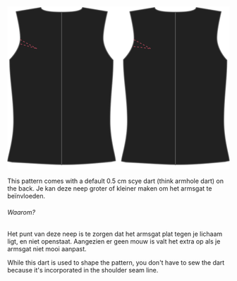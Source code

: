 ![Back scye dart](backscyedart.svg)

This pattern comes with a default 0.5 cm scye dart (think armhole dart) on the back. Je kan deze neep groter of kleiner maken om het armsgat te beïnvloeden.

<Note>

###### Waarom?

Het punt van deze neep is te zorgen dat het armsgat plat tegen je lichaam ligt, en niet openstaat.
Aangezien er geen mouw is valt het extra op als je armsgat niet mooi aanpast.

While this dart is used to shape the pattern, you don't have to sew the dart because it's incorporated in the shoulder seam line.

</Note>

